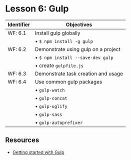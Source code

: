 # Lesson 6: Gulp

Identifier   | Objectives
-------------|------------
WF: 6.1      | Install gulp globally
             | &bull; `$ npm install -g gulp`
WF: 6.2      | Demonstrate using gulp on a project
             | &bull; `$ npm install --save-dev gulp`
             | &bull; create `gulpfile.js`
WF: 6.3      | Demonstrate task creation and usage
WF: 6.4      | Use common gulp packages
             | &bull; `gulp-watch`
             | &bull; `gulp-concat`
             | &bull; `gulp-uglify`
             | &bull; `gulp-sass`
             | &bull; `gulp-autoprefixer`

## Resources
- [Getting started with Gulp](https://github.com/gulpjs/gulp/blob/master/docs/getting-started.md)